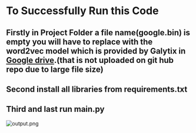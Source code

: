 # To Successfully Run this Code
## Firstly in Project Folder a file name(google.bin) is empty you will have to replace with the word2vec model which is provided by Galytix in [Google drive](https://drive.google.com/file/d/0B7XkCwpI5KDYNlNUTTlSS21pQmM).(that is not uploaded on git hub repo due to large file size)

## Second install all libraries from requirements.txt

## Third and last run main.py 

![output.png](https://drive.google.com/file/d/1N6MQb5iSFalokDU3_Jn-evKicID2pCVV/view?usp=sharing)
